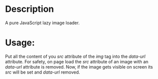 # Description
A pure JavaScript lazy image loader.

# Usage:
Put all the content of you _src_ attribute of the _img_ tag into the _data-url_ attribute. For safety, on page load the _src_ attribute of an image with an _data-url_ attribute is removed. Now, if the image gets visible on screen its _src_ will be set and _data-url_ removed.
